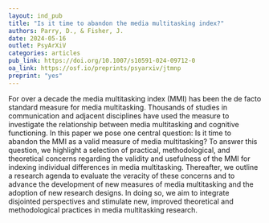 ```yaml
---
layout: ind_pub
title: "Is it time to abandon the media multitasking index?"
authors: Parry, D., & Fisher, J.
date: 2024-05-16
outlet: PsyArXiV
categories: articles
pub_link: https://doi.org/10.1007/s10591-024-09712-0
oa_link: https://osf.io/preprints/psyarxiv/jtmnp
preprint: "yes"
---
```


For over a decade the media multitasking index (MMI) has been the de facto standard measure for media multitasking. Thousands of studies in communication and adjacent disciplines have used the measure to investigate the relationship between media multitasking and cognitive functioning. In this paper we pose one central question: Is it time to abandon the MMI as a valid measure of media multitasking? To answer this question, we highlight a selection of practical, methodological, and theoretical concerns regarding the validity and usefulness of the MMI for indexing individual differences in media multitasking. Thereafter, we outline a research agenda to evaluate the veracity of these concerns and to advance the development of new measures of media multitasking and the adoption of new research designs. In doing so, we aim to integrate disjointed perspectives and stimulate new, improved theoretical and methodological practices in media multitasking research.
